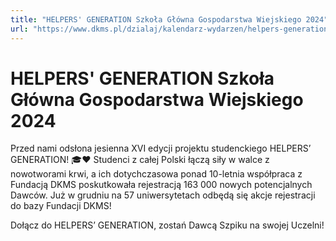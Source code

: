 ```yaml
---
title: "HELPERS' GENERATION Szkoła Główna Gospodarstwa Wiejskiego 2024"
url: "https://www.dkms.pl/dzialaj/kalendarz-wydarzen/helpers-generation-szkola-glowna-gospodarstwa-wiejskiego-zima2024"
---
```


# HELPERS' GENERATION Szkoła Główna Gospodarstwa Wiejskiego 2024

Przed nami odsłona jesienna XVI edycji projektu studenckiego HELPERS’ GENERATION! 🎓❤️ Studenci z całej Polski łączą siły w walce z nowotworami krwi, a ich dotychczasowa ponad 10\-letnia współpraca z Fundacją DKMS poskutkowała rejestracją 163 000 nowych potencjalnych Dawców. Już w grudniu na 57 uniwersytetach odbędą się akcje rejestracji do bazy Fundacji DKMS!


Dołącz do HELPERS’ GENERATION, zostań Dawcą Szpiku na swojej Uczelni!



